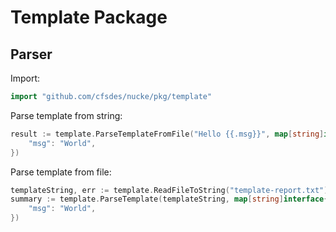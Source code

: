 # Template Package

## Parser

Import:

```go
import "github.com/cfsdes/nucke/pkg/template"
```

Parse template from string:

```go
result := template.ParseTemplateFromFile("Hello {{.msg}}", map[string]interface{}{
    "msg": "World",
})
```

Parse template from file:

```go
templateString, err := template.ReadFileToString("template-report.txt")
summary := template.ParseTemplate(templateString, map[string]interface{}{
    "msg": "World",
})
```
